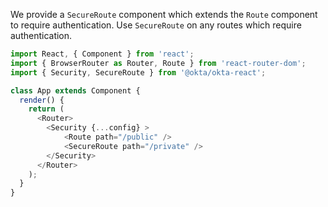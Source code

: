 We provide a `SecureRoute` component which extends the `Route` component to require authentication. Use `SecureRoute` on any routes which require authentication.

```javascript
import React, { Component } from 'react';
import { BrowserRouter as Router, Route } from 'react-router-dom';
import { Security, SecureRoute } from '@okta/okta-react';

class App extends Component {
  render() {
    return (
      <Router>
        <Security {...config} >
            <Route path="/public" />
            <SecureRoute path="/private" />
        </Security>
      </Router>
    );
  }
}

```